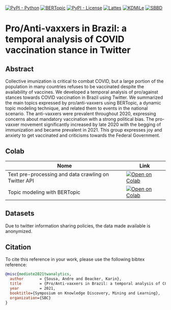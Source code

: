 [![PyPI - Python](https://img.shields.io/badge/python-v3.6+-blue.svg)](https://pypi.org/project/bertopic/)
[![BERTopic](https://img.shields.io/badge/BERtopic-v0.9%20-brightgreen)](https://github.com/MaartenGr/BERTopic)
[![PyPI - License](https://img.shields.io/badge/license-MIT-green.svg)](https://github.com/mediote/twAnalytics/blob/main/LICENSE)
[![Lattes](https://img.shields.io/badge/Lattes-CNPq-blueviolet)](http://lattes.cnpq.br/2455024624300452)
[![KDMiLe](https://img.shields.io/badge/KDMiLe-2021-yellowgreen)](https://eic.cefet-rj.br/kdmile2021/)
[![SBBD](https://img.shields.io/badge/SBBD-2021-green)](https://sbbd.org.br/2021/)




# Pro/Anti-vaxxers in Brazil: a temporal analysis of COVID vaccination stance in Twitter

## Abstract
Collective imunization is critical to combat COVID, but a large portion of the population in many countries refuses to be vaccinated despite the availability of vaccines. We developed a temporal analysis of pro/against stances towards COVID vaccination in Brazil using Twitter. We summarized the main topics expressed by pro/anti-vaxxers using BERTopic, a dynamic topic modeling technique, and related them to events in the national scenario. The anti-vaxxers were prevalent throughout 2020, expressing concerns about mandatory vaccination with a strong political bias. The pro-vaxxer movement significantly increased by late 2020 with the begging of immunization and became prevalent in 2021. This group expresses joy and anxiety to get vaccinated and criticisms towards the Federal Government. 


## Colab 

| Nome  | Link  |
|---|---|
| Text pre-processing  and data crawling on Twitter API  | [![Open on Colab](https://colab.research.google.com/assets/colab-badge.svg)](https://colab.research.google.com/github/mediote/twAnalytics/blob/main/GetTwitter.ipynb)  |
| Topic modeling with BERTopic  |  [![Open on Colab](https://colab.research.google.com/assets/colab-badge.svg)](https://colab.research.google.com/github/mediote/twAnalytics/blob/main/BERTopic.ipynb) |


## Datasets

Due to twitter information sharing policies, the data made available is anonymized.

## Citation

To cite this reference in your work, please use the following bibtex reference:

```bibtex
@misc{mediote2021twanalytics,
  author       = {Sousa, Andre and Beacker, Karin},
  title        = {Pro/Anti-vaxxers in Brazil: a temporal analysis of COVID vaccination stance in Twitter},
  year         = 2021,
  booktitle={Symposium on Knowledge Discovery, Mining and Learning},
  organization={SBC}
}
```
